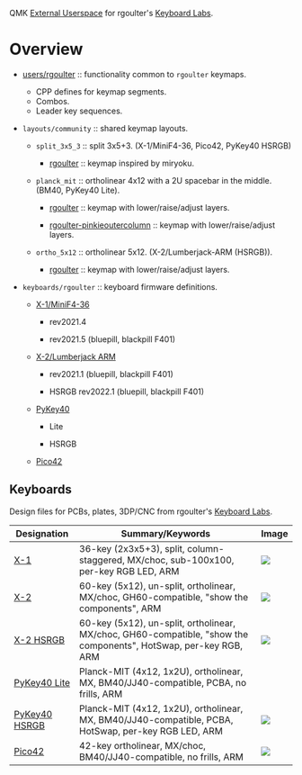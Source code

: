 QMK [External Userspace](https://docs.qmk.fm/newbs_external_userspace) for rgoulter's [Keyboard Labs](https://github.com/rgoulter/keyboard-labs).

# Overview

- [users/rgoulter](users/rgoulter) :: functionality common to `rgoulter` keymaps.
  - CPP defines for keymap segments.
  - Combos.
  - Leader key sequences.

- `layouts/community` :: shared keymap layouts.

  - `split_3x5_3` :: split 3x5+3. (X-1/MiniF4-36, Pico42, PyKey40 HSRGB)

    - [rgoulter](layouts/community/split_3x5_3/rgoulter) :: keymap inspired by miryoku.

  - `planck_mit` :: ortholinear 4x12 with a 2U spacebar in the middle. (BM40, PyKey40 Lite).

    - [rgoulter](layouts/community/planck_mit/rgoulter) :: keymap with lower/raise/adjust layers.

    - [rgoulter-pinkieoutercolumn](layouts/community/planck_mit/rgoulter-pinkieoutercolumn) :: keymap with lower/raise/adjust layers.

  - `ortho_5x12` :: ortholinear 5x12. (X-2/Lumberjack-ARM (HSRGB)).

    - [rgoulter](layouts/community/ortho_5x12/rgoulter) :: keymap with lower/raise/adjust layers.

- `keyboards/rgoulter` :: keyboard firmware definitions.

  - [X-1/MiniF4-36](keyboards/rgoulter/minif4_36)

    - rev2021.4

    - rev2021.5 (bluepill, blackpill F401)

  - [X-2/Lumberjack ARM](keyboards/rgoulter/x_2)

    - rev2021.1 (bluepill, blackpill F401)

    - HSRGB rev2022.1 (bluepill, blackpill F401)

  - [PyKey40](keyboards/rgoulter/pykey40)

    - Lite

    - HSRGB

  - [Pico42](keyboards/rgoulter/pico42)

## Keyboards

Design files for PCBs, plates, 3DP/CNC from rgoulter's [Keyboard Labs](https://github.com/rgoulter/keyboard-labs).

| Designation  | Summary/Keywords                                                                       | Image                                                                                                                                                 |
|--------------|----------------------------------------------------------------------------------------|-------------------------------------------------------------------------------------------------------------------------------------------------------|
| [X-1](https://github.com/rgoulter/keyboard-labs#x-1-36-key-split-reversible-pcb-with-weact-studio-mini-f4-dev-board) | 36-key (2x3x5+3), split, column-staggered, MX/choc, sub-100x100, per-key RGB LED, ARM       | ![](https://raw.githubusercontent.com/rgoulter/keyboard-labs/master/docs/images/photo-keyboard-x-1_rev2021.5-mx-top.JPG)                              |
| [X-2](https://github.com/rgoulter/keyboard-labs#x-2-5x12-ortholinear-arm-powered-adaptation-of-peejs-lumberjack-pcb)          | 60-key (5x12), un-split, ortholinear, MX/choc, GH60-compatible, "show the components", ARM  | ![](https://raw.githubusercontent.com/rgoulter/keyboard-labs/master/docs/images/photo-keyboard-x-2_rev2021.1-mx-top.JPG)                              |
| [X-2 HSRGB](https://github.com/rgoulter/keyboard-labs#x-2-hsrgb-5x12-ortholinear-arm-powered-adaptation-of-peejs-lumberjack-pcb-with-hotswap-and-per-key-rgb)    | 60-key (5x12), un-split, ortholinear, MX/choc, GH60-compatible, "show the components", HotSwap, per-key RGB, ARM  | ![](https://raw.githubusercontent.com/rgoulter/keyboard-labs/master/docs/images/photo-keyboard-x-2-hsrgb_rev2022.1-front.JPG)   |
| [PyKey40 Lite](https://github.com/rgoulter/keyboard-labs#pykey40-lite-no-frills-subset-of-the-pykey60-in-bm40jj40-form-factor) | Planck-MIT (4x12, 1x2U), ortholinear, MX, BM40/JJ40-compatible, PCBA, no frills, ARM        |                                                                                                                                                       |
| [PyKey40 HSRGB](https://github.com/rgoulter/keyboard-labs#pykey40-hsrgb-4x12-ortholinear-with-hotswap-and-rgb-in-bm40jj40-form-factor) | Planck-MIT (4x12, 1x2U), ortholinear, MX, BM40/JJ40-compatible, PCBA, HotSwap, per-key RGB LED, ARM        |  ![](https://raw.githubusercontent.com/rgoulter/keyboard-labs/master/docs/images/keyboards/pykey40-hsrgb/pykey40-hsrgb-top.JPG) |
| [Pico42](https://github.com/rgoulter/keyboard-labs#pico42-simple-hand-solderable-pcb-in-bm40jj40-form-factor) | 42-key ortholinear, MX/choc, BM40/JJ40-compatible, no frills, ARM        | ![](https://raw.githubusercontent.com/rgoulter/keyboard-labs/master/docs/images/keyboards/pico42/pico42-mx_lowprofile_case.JPG) |
